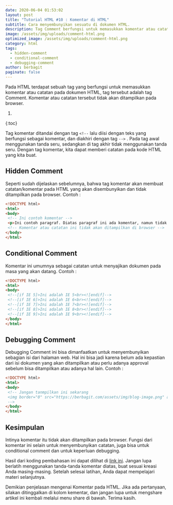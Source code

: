 ```yaml
---
date: 2020-06-04 01:53:02
layout: post
title: "Tutorial HTML #10 : Komentar di HTML"
subtitle: Cara menyembunyikan sesuatu di dokumen HTML.
description: Tag Comment berfungsi untuk memasukkan komentar atau catatan pada dokumen HTML. Komentar atau catatan tersebut tidak akan ditampilkan pada browser.
image: /assets/img/uploads/comment-html.png
optimized_image: /assets/img/uploads/comment-html.png
category: html
tags:
  - hidden-comment
  - conditional-comment
  - debugging-comment
author: berbagit
paginate: false
---
```


Pada HTML terdapat sebuah tag yang berfungsi untuk memasukkan komentar atau catatan pada dokumen HTML, tag tersebut adalah tag Comment. Komentar atau catatan tersebut tidak akan ditampilkan pada browser.

1. 
{:toc}

Tag komentar ditandai dengan tag `<!--` lalu diisi dengan teks yang berfungsi sebagai komentar, dan diakhiri dengan tag `-->` . Pada tag awal menggunakan tanda seru, sedangkan di tag akhir tidak menggunakan tanda seru. Dengan tag komentar, kita dapat memberi catatan pada kode HTML yang kita buat.

## Hidden Comment
Seperti sudah dijelaskan sebelumnya, bahwa tag komentar akan membuat catatan/komentar pada HTML yang akan disembunyikan dan tidak ditampilkan pada browser. Contoh :

```html
<!DOCTYPE html>
<html>
<body>
 <!-- Ini contoh komentar -->
 <p>Ini contoh paragraf. Diatas paragraf ini ada komentar, namun tidak ditampilkan. Begitu juga dengan komentar yang ada dibawah ini, tidak ditampilkan oleh browser juga</p>
 <!-- Komentar atau catatan ini tidak akan ditampilkan di browser -->
</body>
</html>
```

## Conditional Comment
Komentar ini umumnya sebagai catatan untuk menyajikan dokumen pada masa yang akan datang. Contoh :

```html
<!DOCTYPE html>
<html>
<body>
 <!--[if IE 5]>Ini adalah IE 5<br><![endif]-->
 <!--[if IE 6]>Ini adalah IE 6<br><![endif]-->
 <!--[if IE 7]>Ini adalah IE 7<br><![endif]-->
 <!--[if IE 8]>Ini adalah IE 8<br><![endif]-->
 <!--[if IE 9]>Ini adalah IE 9<br><![endif]-->
</body>
</html>
```

## Debugging Comment
Debugging Comment ini bisa dimanfaatkan untuk menyembunyikan sebagian isi dari halaman web. Hal ini bisa jadi karena belum ada kepastian dari isi dokumen yang akan ditampilkan atau perlu adanya approval sebelum bisa ditampilkan atau adanya hal lain. Contoh :

```html
<!DOCTYPE html>
<html>
<body>
 <!-- Jangan tanmpilkan ini sekarang
 <img border="0" src="https://berbagit.com/assets/img/blog-image.png" alt="Logo Berbagit">
 -->
</body>
</html>
```

## Kesimpulan
Intinya komentar itu tidak akan ditampilkan pada browser. Fungsi dari komentar ini selain untuk menyembunyikan catatan, juga bisa untuk conditional comment dan untuk keperluan debugging.

Hasil dari koding pembahasan ini dapat dilihat di [link ini](/demo/html-comment.html). Jangan lupa berlatih menggunakan tanda-tanda komentar diatas, buat sesuai kreasi Anda masing-masing. Setelah selesai latihan, Anda dapat mempelajari materi selanjutnya.

Demikian penjelasan mengenai Komentar pada HTML. Jika ada pertanyaan, silakan ditinggalkan di kolom kementar, dan jangan lupa untuk mengshare artikel ini kembali melalui menu share di bawah. Terima kasih.
